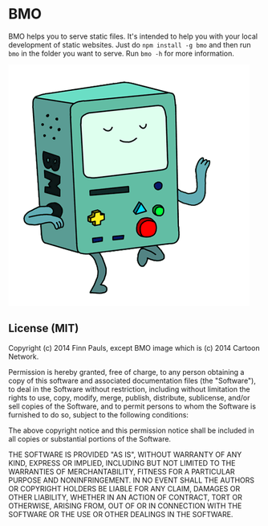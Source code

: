 # BMO

BMO helps you to serve static files. It's intended to help you with your local development of static websites. Just do `npm install -g bmo` and then run `bmo` in the folder you want to serve. Run `bmo -h` for more information.

![BMO](img/bmo.gif)

## License (MIT)

Copyright (c) 2014 Finn Pauls, except BMO image which is (c) 2014 Cartoon Network.

Permission is hereby granted, free of charge, to any person obtaining a copy
of this software and associated documentation files (the "Software"), to deal
in the Software without restriction, including without limitation the rights
to use, copy, modify, merge, publish, distribute, sublicense, and/or sell
copies of the Software, and to permit persons to whom the Software is
furnished to do so, subject to the following conditions:

The above copyright notice and this permission notice shall be included in
all copies or substantial portions of the Software.

THE SOFTWARE IS PROVIDED "AS IS", WITHOUT WARRANTY OF ANY KIND, EXPRESS OR
IMPLIED, INCLUDING BUT NOT LIMITED TO THE WARRANTIES OF MERCHANTABILITY,
FITNESS FOR A PARTICULAR PURPOSE AND NONINFRINGEMENT. IN NO EVENT SHALL THE
AUTHORS OR COPYRIGHT HOLDERS BE LIABLE FOR ANY CLAIM, DAMAGES OR OTHER
LIABILITY, WHETHER IN AN ACTION OF CONTRACT, TORT OR OTHERWISE, ARISING FROM,
OUT OF OR IN CONNECTION WITH THE SOFTWARE OR THE USE OR OTHER DEALINGS IN
THE SOFTWARE.